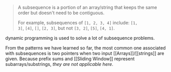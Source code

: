 > A subsequence is a portion of an array/string that keeps the same order but doesn't need to be contiguous.
> 
> For example, subsequences of `[1, 2, 3, 4]` include: `[1, 3]`, `[4]`, `[]`, `[2, 3]`, but not `[3, 2]`, `[5]`, `[4, 1]`.

dynamic programming is used to solve a lot of subsequence problems.

From the patterns we have learned so far, the most common one associated with subsequences is two pointers when two input [[Arrays]]/[[strings]] are given. Because prefix sums and [[Sliding Window]] represent subarrays/substrings, *they are not applicable here*.